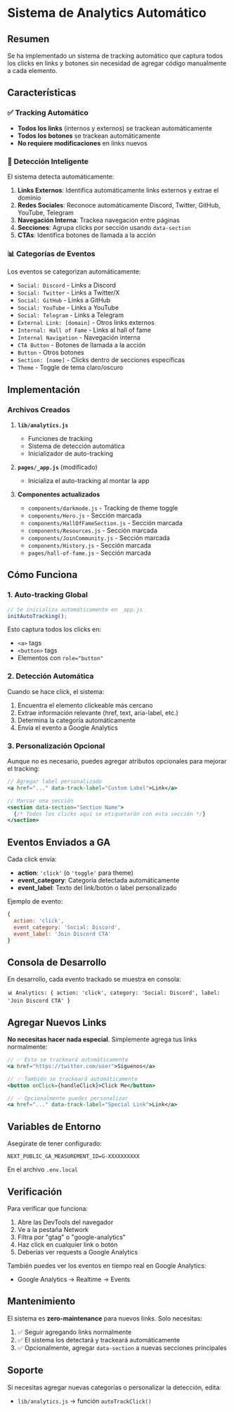 # Sistema de Analytics Automático

## Resumen

Se ha implementado un sistema de tracking automático que captura todos los clicks en links y botones sin necesidad de agregar código manualmente a cada elemento.

## Características

### ✅ Tracking Automático
- **Todos los links** (internos y externos) se trackean automáticamente
- **Todos los botones** se trackean automáticamente
- **No requiere modificaciones** en links nuevos

### 🎯 Detección Inteligente

El sistema detecta automáticamente:

1. **Links Externos**: Identifica automáticamente links externos y extrae el dominio
2. **Redes Sociales**: Reconoce automáticamente Discord, Twitter, GitHub, YouTube, Telegram
3. **Navegación Interna**: Trackea navegación entre páginas
4. **Secciones**: Agrupa clicks por sección usando `data-section`
5. **CTAs**: Identifica botones de llamada a la acción

### 📊 Categorías de Eventos

Los eventos se categorizan automáticamente:

- `Social: Discord` - Links a Discord
- `Social: Twitter` - Links a Twitter/X
- `Social: GitHub` - Links a GitHub
- `Social: YouTube` - Links a YouTube
- `Social: Telegram` - Links a Telegram
- `External Link: [domain]` - Otros links externos
- `Internal: Hall of Fame` - Links al hall of fame
- `Internal Navigation` - Navegación interna
- `CTA Button` - Botones de llamada a la acción
- `Button` - Otros botones
- `Section: [name]` - Clicks dentro de secciones específicas
- `Theme` - Toggle de tema claro/oscuro

## Implementación

### Archivos Creados

1. **`lib/analytics.js`**
   - Funciones de tracking
   - Sistema de detección automática
   - Inicializador de auto-tracking

2. **`pages/_app.js`** (modificado)
   - Inicializa el auto-tracking al montar la app

3. **Componentes actualizados**
   - `components/darkmode.js` - Tracking de theme toggle
   - `components/Hero.js` - Sección marcada
   - `components/HallOfFameSection.js` - Sección marcada
   - `components/Resources.js` - Sección marcada
   - `components/JoinCommunity.js` - Sección marcada
   - `components/History.js` - Sección marcada
   - `pages/hall-of-fame.js` - Sección marcada

## Cómo Funciona

### 1. Auto-tracking Global

```javascript
// Se inicializa automáticamente en _app.js
initAutoTracking();
```

Esto captura todos los clicks en:
- `<a>` tags
- `<button>` tags
- Elementos con `role="button"`

### 2. Detección Automática

Cuando se hace click, el sistema:
1. Encuentra el elemento clickeable más cercano
2. Extrae información relevante (href, text, aria-label, etc.)
3. Determina la categoría automáticamente
4. Envía el evento a Google Analytics

### 3. Personalización Opcional

Aunque no es necesario, puedes agregar atributos opcionales para mejorar el tracking:

```jsx
// Agregar label personalizado
<a href="..." data-track-label="Custom Label">Link</a>

// Marcar una sección
<section data-section="Section Name">
  {/* Todos los clicks aquí se etiquetarán con esta sección */}
</section>
```

## Eventos Enviados a GA

Cada click envía:
- **action**: `'click'` (o `'toggle'` para theme)
- **event_category**: Categoría detectada automáticamente
- **event_label**: Texto del link/botón o label personalizado

Ejemplo de evento:
```javascript
{
  action: 'click',
  event_category: 'Social: Discord',
  event_label: 'Join Discord CTA'
}
```

## Consola de Desarrollo

En desarrollo, cada evento trackado se muestra en consola:
```
📊 Analytics: { action: 'click', category: 'Social: Discord', label: 'Join Discord CTA' }
```

## Agregar Nuevos Links

**No necesitas hacer nada especial**. Simplemente agrega tus links normalmente:

```jsx
// ✅ Esto se trackeará automáticamente
<a href="https://twitter.com/user">Síguenos</a>

// ✅ También se trackeará automáticamente
<button onClick={handleClick}>Click Me</button>

// ✅ Opcionalmente puedes personalizar
<a href="..." data-track-label="Special Link">Link</a>
```

## Variables de Entorno

Asegúrate de tener configurado:

```env
NEXT_PUBLIC_GA_MEASUREMENT_ID=G-XXXXXXXXXX
```

En el archivo `.env.local`

## Verificación

Para verificar que funciona:

1. Abre las DevTools del navegador
2. Ve a la pestaña Network
3. Filtra por "gtag" o "google-analytics"
4. Haz click en cualquier link o botón
5. Deberías ver requests a Google Analytics

También puedes ver los eventos en tiempo real en Google Analytics:
- Google Analytics → Realtime → Events

## Mantenimiento

El sistema es **zero-maintenance** para nuevos links. Solo necesitas:

1. ✅ Seguir agregando links normalmente
2. ✅ El sistema los detectará y trackeará automáticamente
3. ✅ Opcionalmente, agregar `data-section` a nuevas secciones principales

## Soporte

Si necesitas agregar nuevas categorías o personalizar la detección, edita:
- `lib/analytics.js` → función `autoTrackClick()`


